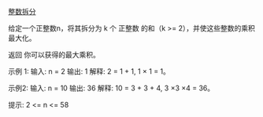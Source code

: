 [整数拆分](https://leetcode.cn/problems/integer-break/)

给定一个正整数n，将其拆分为 k 个 正整数 的和（k >= 2），并使这些整数的乘积最大化。

返回 你可以获得的最大乘积。


示例 1:
    输入: n = 2
    输出: 1
    解释: 2 = 1 + 1, 1 × 1 = 1。

示例2:
    输入: n = 10
    输出: 36
    解释: 10 = 3 + 3 + 4, 3 ×3 ×4 = 36。


提示:
    2 <= n <= 58






